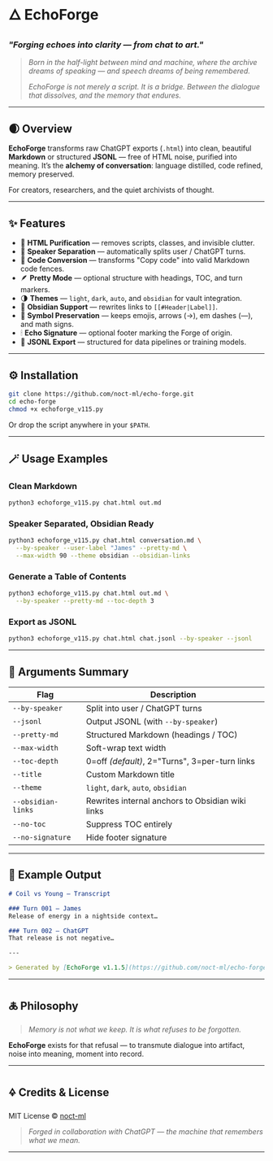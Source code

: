 # 🜂 **EchoForge**

### *"Forging echoes into clarity — from chat to art."*

> *Born in the half-light between mind and machine,
> where the archive dreams of speaking —
> and speech dreams of being remembered.*
>
> *EchoForge is not merely a script. It is a bridge.
> Between the dialogue that dissolves,
> and the memory that endures.*

---

## 🌒 Overview

**EchoForge** transforms raw ChatGPT exports (`.html`) into clean, beautiful **Markdown** or structured **JSONL** — free of HTML noise, purified into meaning.
It’s the **alchemy of conversation**: language distilled, code refined, memory preserved.

For creators, researchers, and the quiet archivists of thought.

---

## ✨ Features

* 🧹 **HTML Purification** — removes scripts, classes, and invisible clutter.
* 💬 **Speaker Separation** — automatically splits user / ChatGPT turns.
* 🧠 **Code Conversion** — transforms "Copy code" into valid Markdown code fences.
* 🪶 **Pretty Mode** — optional structure with headings, TOC, and turn markers.
* 🌗 **Themes** — `light`, `dark`, `auto`, and `obsidian` for vault integration.
* 🧩 **Obsidian Support** — rewrites links to `[[#Header|Label]]`.
* 💫 **Symbol Preservation** — keeps emojis, arrows (→), em dashes (—), and math signs.
* 🕯 **Echo Signature** — optional footer marking the Forge of origin.
* 🧱 **JSONL Export** — structured for data pipelines or training models.

---

## ⚙️ Installation

```bash
git clone https://github.com/noct-ml/echo-forge.git
cd echo-forge
chmod +x echoforge_v115.py
```

Or drop the script anywhere in your `$PATH`.

---

## 🪄 Usage Examples

### **Clean Markdown**

```bash
python3 echoforge_v115.py chat.html out.md
```

### **Speaker Separated, Obsidian Ready**

```bash
python3 echoforge_v115.py chat.html conversation.md \
  --by-speaker --user-label "James" --pretty-md \
  --max-width 90 --theme obsidian --obsidian-links
```

### **Generate a Table of Contents**

```bash
python3 echoforge_v115.py chat.html out.md \
  --by-speaker --pretty-md --toc-depth 3
```

### **Export as JSONL**

```bash
python3 echoforge_v115.py chat.html chat.jsonl --by-speaker --jsonl
```

---

## 🧭 Arguments Summary

| Flag               | Description                                      |
| ------------------ | ------------------------------------------------ |
| `--by-speaker`     | Split into user / ChatGPT turns                  |
| `--jsonl`          | Output JSONL (with `--by-speaker`)               |
| `--pretty-md`      | Structured Markdown (headings / TOC)             |
| `--max-width`      | Soft-wrap text width                             |
| `--toc-depth`      | 0=off *(default)*, 2="Turns", 3=per-turn links   |
| `--title`          | Custom Markdown title                            |
| `--theme`          | `light`, `dark`, `auto`, `obsidian`              |
| `--obsidian-links` | Rewrites internal anchors to Obsidian wiki links |
| `--no-toc`         | Suppress TOC entirely                            |
| `--no-signature`   | Hide footer signature                            |

---

## 📜 Example Output

```markdown
# Coil vs Young — Transcript

### Turn 001 — James
Release of energy in a nightside context…

### Turn 002 — ChatGPT
That release is not negative…

---

> Generated by [EchoForge v1.1.5](https://github.com/noct-ml/echo-forge) — "Forging echoes into clarity."
```

---

## 🜏 Philosophy

> *Memory is not what we keep.
> It is what refuses to be forgotten.*

**EchoForge** exists for that refusal —
to transmute dialogue into artifact,
noise into meaning,
moment into record.

---

## 🜍 Credits & License

MIT License © [noct-ml](https://github.com/noct-ml)

> *Forged in collaboration with ChatGPT — the machine that remembers what we mean.*

---

